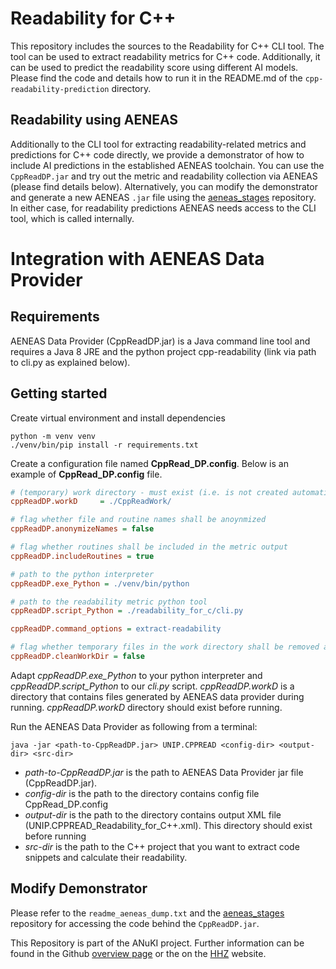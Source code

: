 # Readability for C++

This repository includes the sources to the Readability for C++ CLI tool.
The tool can be used to extract readability metrics for C++ code.
Additionally, it can be used to predict the readability score using different AI models.
Please find the code and details how to run it in the README.md of
the `cpp-readability-prediction` directory.

## Readability using AENEAS

Additionally to the CLI tool for extracting readability-related metrics and predictions for C++ code directly,
we provide a demonstrator of how to include AI predictions in the established AENEAS toolchain.
You can use the `CppReadDP.jar` and try out the metric and readability collection via AENEAS (please find details below).
Alternatively, you can modify the demonstrator and generate a new AENEAS `.jar` file 
using the [aeneas_stages](https://github.com/ANuKI-RT/aeneas_stages) repository.
In either case, for readability predictions AENEAS needs access to the CLI tool, which is called internally.

# Integration with AENEAS Data Provider

## Requirements
AENEAS Data Provider (CppReadDP.jar) is a Java command line tool and requires a Java 8 JRE and the python project cpp-readability (link via path to cli.py as explained below). 

## Getting started

Create virtual environment and install dependencies
```shell
python -m venv venv
./venv/bin/pip install -r requirements.txt
```

Create a configuration file named **CppRead_DP.config**. 
Below is an example of **CppRead_DP.config** file.
```ini
# (temporary) work directory - must exist (i.e. is not created automatically)
cppReadDP.workD		= ./CppReadWork/

# flag whether file and routine names shall be anoynmized
cppReadDP.anonymizeNames = false

# flag whether routines shall be included in the metric output
cppReadDP.includeRoutines = true

# path to the python interpreter
cppReadDP.exe_Python = ./venv/bin/python

# path to the readability metric python tool
cppReadDP.script_Python = ./readability_for_c/cli.py

cppReadDP.command_options = extract-readability

# flag whether temporary files in the work directory shall be removed again. use 'false' only for debugging.
cppReadDP.cleanWorkDir = false
```

Adapt _cppReadDP.exe_Python_ to your python interpreter 
and _cppReadDP.script_Python_ to our _cli.py_ script.
_cppReadDP.workD_ is a directory that contains files generated by AENEAS data provider during running.
_cppReadDP.workD_ directory should exist before running.

Run the AENEAS Data Provider as following from a terminal:
```shell
java -jar <path-to-CppReadDP.jar> UNIP.CPPREAD <config-dir> <output-dir> <src-dir>
```

- _path-to-CppReadDP.jar_ is the path to AENEAS Data Provider jar file (CppReadDP.jar).
- _config-dir_ is the path to the directory contains config file CppRead_DP.config
- _output-dir_ is the path to the directory contains output XML file (UNIP.CPPREAD_Readability_for_C++.xml). 
This directory should exist before running
- _src-dir_ is the path to the C++ project that you want to extract code snippets and calculate their readability.

## Modify Demonstrator

Please refer to the `readme_aeneas_dump.txt` and the [aeneas_stages](https://github.com/ANuKI-RT/aeneas_stages) repository for accessing the code behind the `CppReadDP.jar`.

This Repository is part of the ANuKI project. Further information can be found in the Github [overview page](https://anuki-rt.github.io/) or the on the [HHZ](https://www.hhz.de/forschung/forschungsprojekte/anuki) website.
